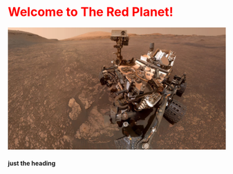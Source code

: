 <h1 style="color:red;">Welcome to The Red Planet!</h1>

<p align="center">
<img src="Missions_to_Mars/static/jumbotron_background.jpg" alt="Mars out of range ... Waiting for Satellite" max-height="70%" max-width="70%">
<p>
  
<h4> just the heading</h4>
